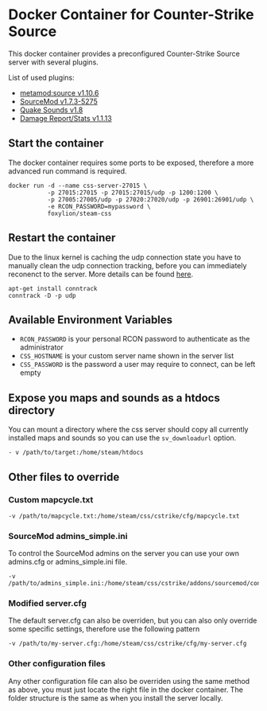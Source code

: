 # Docker Container for Counter-Strike Source

This docker container provides a preconfigured Counter-Strike Source server with several plugins.

List of used plugins:
- [metamod:source v1.10.6](http://www.metamodsource.net/downloads/)
- [SourceMod v1.7.3-5275](http://www.sourcemod.net/downloads.php?branch=stable)
- [Quake Sounds v1.8](https://forums.alliedmods.net/showthread.php?t=58548)
- [Damage Report/Stats v1.1.13](https://forums.alliedmods.net/showthread.php?t=64661)

## Start the container

The docker container requires some ports to be exposed, therefore a more advanced run command is required.

```
docker run -d --name css-server-27015 \
           -p 27015:27015 -p 27015:27015/udp -p 1200:1200 \
           -p 27005:27005/udp -p 27020:27020/udp -p 26901:26901/udp \
           -e RCON_PASSWORD=mypassword \
           foxylion/steam-css
```

## Restart the container

Due to the linux kernel is caching the udp connection state you have to manually clean the udp connection tracking, before you can immediately reconenct to the server. More details can be found [here](https://github.com/docker/docker/issues/8795).

```
apt-get install conntrack
conntrack -D -p udp
```

## Available Environment Variables

- ``RCON_PASSWORD`` is your personal RCON password to authenticate as the administrator
- ``CSS_HOSTNAME`` is your custom server name shown in the server list
- ``CSS_PASSWORD`` is the password a user may require to connect, can be left empty

## Expose you maps and sounds as a htdocs directory

You can mount a directory where the css server should copy all currently installed maps and sounds so you can use the `sv_downloadurl` option.

```
- v /path/to/target:/home/steam/htdocs
```

## Other files to override

### Custom mapcycle.txt

```
-v /path/to/mapcycle.txt:/home/steam/css/cstrike/cfg/mapcycle.txt
```

### SourceMod admins_simple.ini

To control the SourceMod admins on the server you can use your own admins.cfg or admins_simple.ini file.

```
-v /path/to/admins_simple.ini:/home/steam/css/cstrike/addons/sourcemod/configs/admins_simple.ini
```

### Modified server.cfg

The default server.cfg can also be overriden, but you can also only override some specific settings, therefore use the following pattern
```
-v /path/to/my-server.cfg:/home/steam/css/cstrike/cfg/my-server.cfg
```

### Other configuration files

Any other configuration file can also be overriden using the same method as above, you must just locate the right file in the docker container. The folder structure is the same as when you install the server locally.

